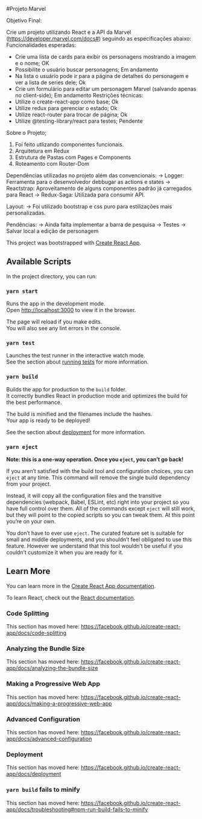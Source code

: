 #Projeto Marvel

Objetivo Final:

Crie um projeto utilizando React e a API da Marvel (https://developer.marvel.com/docs#) seguindo
as especificações abaixo:
Funcionalidades esperadas:

- Crie uma lista de cards para exibir os personagens mostrando a imagem e o nome; OK
- Possibilite o usuário buscar personagens; Em andamento
- Na lista o usuário pode ir para a página de detalhes do personagem e ver a lista de series dele; Ok
- Crie um formulário para editar um personagem Marvel (salvando apenas no client-side); Em andamento
  Restrições técnicas:
- Utilize o create-react-app como base; Ok
- Utilize redux para gerenciar o estado; Ok
- Utilize react-router para trocar de página; Ok
- Utilize @testing-library/react para testes; Pendente

Sobre o Projeto;

1. Foi feito utlizando componentes funcionais.
2. Arquitetura em Redux
3. Estrutura de Pastas com Pages e Components
4. Roteamento com Router-Dom

Dependências utilizadas no projeto além das convencionais:
-> Logger: Ferramenta para o desenvolvedor debbugar as actions e states
-> Reactstrap: Aproveitamento de alguns componentes padrão já carregados para React
-> Redux-Saga: Utilizada para consumir API.

Layout:
-> Foi utilizado bootstrap e css puro para estilizações mais personalizadas.

Pendências:
-> Ainda falta implementar a barra de pesquisa
-> Testes
-> Salvar local a edição de personagem

This project was bootstrapped with [Create React App](https://github.com/facebook/create-react-app).

## Available Scripts

In the project directory, you can run:

### `yarn start`

Runs the app in the development mode.<br />
Open [http://localhost:3000](http://localhost:3000) to view it in the browser.

The page will reload if you make edits.<br />
You will also see any lint errors in the console.

### `yarn test`

Launches the test runner in the interactive watch mode.<br />
See the section about [running tests](https://facebook.github.io/create-react-app/docs/running-tests) for more information.

### `yarn build`

Builds the app for production to the `build` folder.<br />
It correctly bundles React in production mode and optimizes the build for the best performance.

The build is minified and the filenames include the hashes.<br />
Your app is ready to be deployed!

See the section about [deployment](https://facebook.github.io/create-react-app/docs/deployment) for more information.

### `yarn eject`

**Note: this is a one-way operation. Once you `eject`, you can’t go back!**

If you aren’t satisfied with the build tool and configuration choices, you can `eject` at any time. This command will remove the single build dependency from your project.

Instead, it will copy all the configuration files and the transitive dependencies (webpack, Babel, ESLint, etc) right into your project so you have full control over them. All of the commands except `eject` will still work, but they will point to the copied scripts so you can tweak them. At this point you’re on your own.

You don’t have to ever use `eject`. The curated feature set is suitable for small and middle deployments, and you shouldn’t feel obligated to use this feature. However we understand that this tool wouldn’t be useful if you couldn’t customize it when you are ready for it.

## Learn More

You can learn more in the [Create React App documentation](https://facebook.github.io/create-react-app/docs/getting-started).

To learn React, check out the [React documentation](https://reactjs.org/).

### Code Splitting

This section has moved here: https://facebook.github.io/create-react-app/docs/code-splitting

### Analyzing the Bundle Size

This section has moved here: https://facebook.github.io/create-react-app/docs/analyzing-the-bundle-size

### Making a Progressive Web App

This section has moved here: https://facebook.github.io/create-react-app/docs/making-a-progressive-web-app

### Advanced Configuration

This section has moved here: https://facebook.github.io/create-react-app/docs/advanced-configuration

### Deployment

This section has moved here: https://facebook.github.io/create-react-app/docs/deployment

### `yarn build` fails to minify

This section has moved here: https://facebook.github.io/create-react-app/docs/troubleshooting#npm-run-build-fails-to-minify
